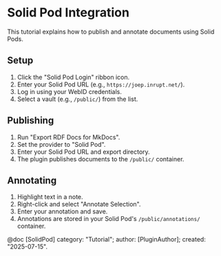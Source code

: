 # Solid Pod Integration

This tutorial explains how to publish and annotate documents using Solid Pods.

## Setup
1. Click the "Solid Pod Login" ribbon icon.
2. Enter your Solid Pod URL (e.g., `https://joep.inrupt.net/`).
3. Log in using your WebID credentials.
4. Select a vault (e.g., `/public/`) from the list.

## Publishing
1. Run "Export RDF Docs for MkDocs".
2. Set the provider to "Solid Pod".
3. Enter your Solid Pod URL and export directory.
4. The plugin publishes documents to the `/public/` container.

## Annotating
1. Highlight text in a note.
2. Right-click and select "Annotate Selection".
3. Enter your annotation and save.
4. Annotations are stored in your Solid Pod's `/public/annotations/` container.

@doc [SolidPod] category: "Tutorial"; author: [PluginAuthor]; created: "2025-07-15".